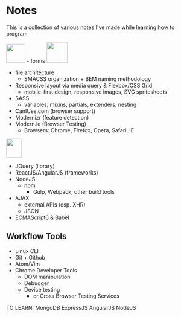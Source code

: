 # Notes
This is a collection of various notes I've made while learning how to program

<img src="https://www.w3.org/html/logo/downloads/HTML5_Logo_512.png" width="50" height="50">
  - forms

<img src="http://www.blackbirdsolutions.com.au/sites/default/files/styles/medium/public/blog/css3-logo.png?itok=r8kt8WZA" width="55" height="55">

  - file architecture
    - SMACSS organization + BEM naming methodology
  - Responsive layout via media query & Flexbox/CSS Grid
    - mobile-first design, responsive images, SVG spritesheets
  - SASS
      - variables, mixins, partials, extenders, nesting
  - CanIUse.com (browser support)
  - Modernizr (feature detection)
  - Modern.ie (Browser Testing)
    - Browsers: Chrome, Firefox, Opera, Safari, IE
    
<img src="https://seeklogo.com/images/J/javascript-logo-E967E87D74-seeklogo.com.png" width="40" height="50">

  - JQuery (library)
  - ReactJS/AngularJS (frameworks)
  - NodeJS
    - npm
      + Gulp, Webpack, other build tools
  - AJAX
    - external APIs (esp. XHR)
    + JSON
  - ECMAScript6 & Babel


## Workflow Tools

- Linux CLI
- Git + Github
- Atom/Vim
- Chrome Developer Tools
  - DOM manipulation
  - Debugger
  - Device testing
    - or Cross Browser Testing Services

TO LEARN:
MongoDB
ExpressJS
AngularJS
NodeJS
